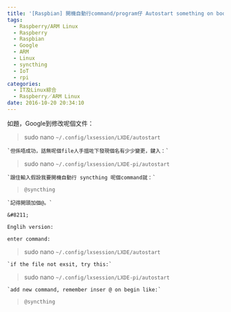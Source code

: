 ```yaml
---
title: '[Raspbian] 開機自動行command/program仔 Autostart something on boot finished'
tags:
  - Raspberry/ARM Linux
  - Raspberry
  - Raspbian
  - Google
  - ARM
  - Linux
  - syncthing
  - IoT
  - rpi
categories:
  - IT及Linux綜合
  - Raspberry／ARM Linux
date: 2016-10-20 20:34:10
---
```


如題，Google到修改呢個文件：

>>
> sudo nano&nbsp;`~/.config/lxsession/LXDE/autostart`

	`但係唔成功，話無呢個file人手搵咗下發現個名有少少變更，鍵入：`

>>
> sudo nano&nbsp;`~/.config/lxsession/LXDE-pi/autostart`

	`跟住輸入假設我要開機自動行 syncthing 呢個command就：`

> `@syncthing`

	`記得開頭加個@。`

	&#8211;

	Englih version:

	enter command:

> sudo nano&nbsp;`~/.config/lxsession/LXDE/autostart`

	`if the file not exsit, try this:`

> sudo nano&nbsp;`~/.config/lxsession/LXDE-pi/autostart`

	`add new command, remember inser @ on begin like:`

> `@syncthing`
